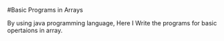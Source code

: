 #Basic Programs in Arrays

By using java programming language, Here I Write the programs for basic opertaions in array.

